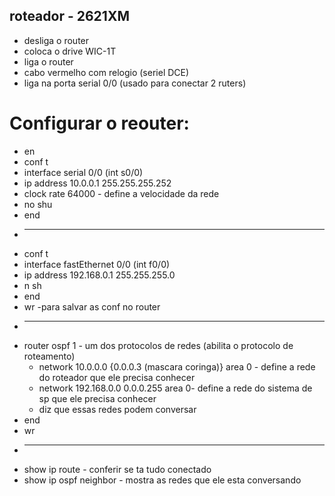 ## roteador - 2621XM
* desliga o router
* coloca o drive WIC-1T
* liga o router
* cabo vermelho com relogio (seriel DCE)
* liga na porta serial 0/0 (usado para conectar 2 ruters)


# Configurar o reouter:
* en
* conf t
* interface serial 0/0 (int s0/0)
* ip address 10.0.0.1 255.255.255.252
* clock rate 64000 - define a velocidade da rede
* no shu
* end
* --------
* conf t
* interface fastEthernet 0/0 (int f0/0)
* ip address 192.168.0.1 255.255.255.0
* n sh
* end
* wr -para salvar as conf no router
* -----------
* router ospf 1 - um dos protocolos de redes (abilita o protocolo de roteamento)
  * network 10.0.0.0 {0.0.0.3 (mascara coringa)} area 0 - define a rede do roteador que ele precisa conhecer
  * network 192.168.0.0 0.0.0.255 area 0- define a rede do sistema de sp que ele precisa conhecer
  * diz que essas redes podem conversar
* end
* wr
* ---------
* show ip route - conferir se ta tudo conectado
* show ip ospf neighbor - mostra as redes que ele esta conversando